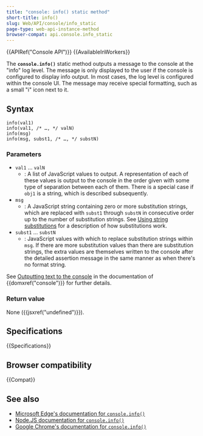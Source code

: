 ```yaml
---
title: "console: info() static method"
short-title: info()
slug: Web/API/console/info_static
page-type: web-api-instance-method
browser-compat: api.console.info_static
---
```


{{APIRef("Console API")}} {{AvailableInWorkers}}

The **`console.info()`** static method outputs a message to the console at the "info" log level. The message is only displayed to the user if the console is configured to display info output. In most cases, the log level is configured within the console UI. The message may receive special formatting, such as a small "i" icon next to it.

## Syntax

```js-nolint
info(val1)
info(val1, /* …, */ valN)
info(msg)
info(msg, subst1, /* …, */ substN)
```

### Parameters

- `val1` … `valN`
  - : A list of JavaScript values to output. A representation of each of these values is output to the console in the order given with some type of separation between each of them. There is a special case if `obj1` is a string, which is described subsequently.
- `msg`
  - : A JavaScript string containing zero or more substitution strings, which are replaced with `subst1` through `substN` in consecutive order up to the number of substitution strings. See [Using string substitutions](/en-US/docs/Web/API/console#using_string_substitutions) for a description of how substitutions work.
- `subst1` … `substN`
  - : JavaScript values with which to replace substitution strings within `msg`. If there are more substitution values than there are substitution strings, the extra values are themselves written to the console after the detailed assertion message in the same manner as when there's no format string.

See [Outputting text to the console](/en-US/docs/Web/API/console#outputting_text_to_the_console) in the documentation of {{domxref("console")}} for further details.

### Return value

None ({{jsxref("undefined")}}).

## Specifications

{{Specifications}}

## Browser compatibility

{{Compat}}

## See also

- [Microsoft Edge's documentation for `console.info()`](https://learn.microsoft.com/en-us/microsoft-edge/devtools-guide-chromium/console/api#info)
- [Node.JS documentation for `console.info()`](https://nodejs.org/docs/latest/api/console.html#consoleinfodata-args)
- [Google Chrome's documentation for `console.info()`](https://developer.chrome.com/docs/devtools/console/api/#info)
